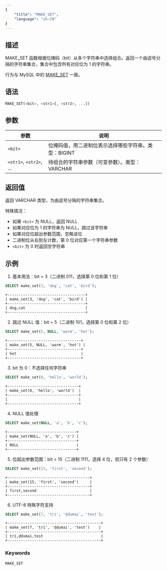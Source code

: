 ```yaml
---
{
    "title": "MAKE_SET",
    "language": "zh-CN"
}
---
```


## 描述

MAKE_SET 函数根据位掩码（bit）从多个字符串中选择组合。返回一个由逗号分隔的字符串集合，集合中包含所有对应位为 1 的字符串。

行为与 MySQL 中的 [MAKE_SET](https://dev.mysql.com/doc/refman/8.4/en/string-functions.html#function_make-set) 一致。

## 语法

```sql
MAKE_SET(<bit>, <str1>[, <str2>, ...])
```

## 参数

| 参数 | 说明 |
| -------- | ----------------------------------------- |
| `<bit>` | 位掩码值，用二进制位表示选择哪些字符串。类型：BIGINT |
| `<str1>`, `<str2>`, ... | 待组合的字符串参数（可变参数）。类型：VARCHAR |

## 返回值

返回 VARCHAR 类型，为由逗号分隔的字符串集合。

特殊情况：
- 如果 `<bit>` 为 NULL，返回 NULL
- 如果对应位为 1 的字符串为 NULL，跳过该字符串
- 如果对应位超出参数范围，忽略该位
- 二进制位从右到左计数，第 0 位对应第一个字符串参数
- `<bit>` 为 0 时返回空字符串

## 示例

1. 基本用法：bit = 3（二进制 011，选择第 0 位和第 1 位）
```sql
SELECT make_set(3, 'dog', 'cat', 'bird');
```
```text
+-----------------------------------+
| make_set(3, 'dog', 'cat', 'bird') |
+-----------------------------------+
| dog,cat                           |
+-----------------------------------+
```

2. 跳过 NULL 值：bit = 5（二进制 101，选择第 0 位和第 2 位）
```sql
SELECT make_set(5, NULL, 'warm', 'hot');
```
```text
+---------------------------------+
| make_set(5, NULL, 'warm', 'hot') |
+---------------------------------+
| hot                             |
+---------------------------------+
```

3. bit 为 0：不选择任何字符串
```sql
SELECT make_set(0, 'hello', 'world');
```
```text
+--------------------------------+
| make_set(0, 'hello', 'world')  |
+--------------------------------+
|                                |
+--------------------------------+
```

4. NULL 值处理
```sql
SELECT make_set(NULL, 'a', 'b', 'c');
```
```text
+-------------------------------+
| make_set(NULL, 'a', 'b', 'c') |
+-------------------------------+
| NULL                          |
+-------------------------------+
```

5. 位超出参数范围：bit = 15（二进制 1111，选择 4 位，但只有 2 个参数）
```sql
SELECT make_set(15, 'first', 'second');
```
```text
+-------------------------------------+
| make_set(15, 'first', 'second')     |
+-------------------------------------+
| first,second                        |
+-------------------------------------+
```

6. UTF-8 特殊字符支持
```sql
SELECT make_set(7, 'ṭṛì', 'ḍḍumai', 'test');
```
```text
+------------------------------------------+
| make_set(7, 'ṭṛì', 'ḍḍumai', 'test')    |
+------------------------------------------+
| ṭṛì,ḍḍumai,test                          |
+------------------------------------------+
```

### Keywords

    MAKE_SET